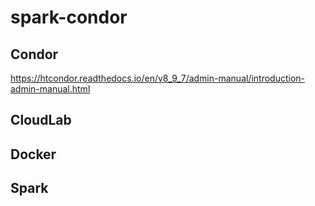 # spark-condor

## Condor

https://htcondor.readthedocs.io/en/v8_9_7/admin-manual/introduction-admin-manual.html


## CloudLab



## Docker



## Spark
